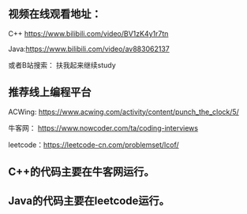 ## 视频在线观看地址：

C++ https://www.bilibili.com/video/BV1zK4y1r7tn

Java:https://www.bilibili.com/video/av883062137

或者B站搜索： 扶我起来继续study


## 推荐线上编程平台

ACWing:	https://www.acwing.com/activity/content/punch_the_clock/5/

牛客网：	https://www.nowcoder.com/ta/coding-interviews

leetcode：https://leetcode-cn.com/problemset/lcof/

## C++的代码主要在牛客网运行。
## Java的代码主要在leetcode运行。
